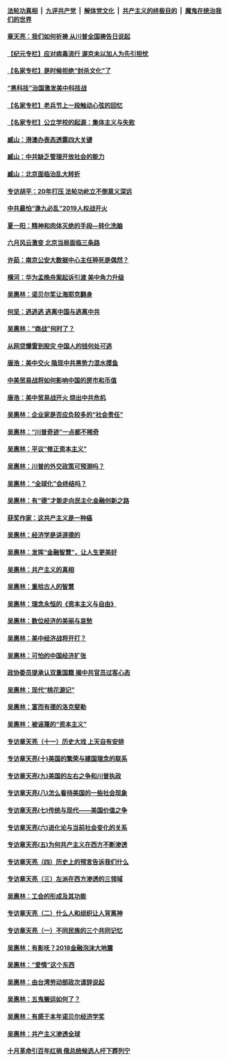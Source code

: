 

####  [法轮功真相](../../../../basic/blob/master/README.md?t=06261931) &nbsp;|&nbsp; [九评共产党](../../../../9ping.md/blob/master/README.md?t=06261931) &nbsp;|&nbsp; [解体党文化](../../../../jtdwh.md/blob/master/README.md?t=06261931)  &nbsp;|&nbsp; [共产主义的终极目的](../../../../gczydzjmd.md/blob/master/README.md?t=06261931) &nbsp;|&nbsp; [魔鬼在统治我们的世界](../../../../mgztzwmdsj.md/blob/master/README.md?t=06261931) 

#### [章天亮：我们如何祈祷 从川普全国祷告日说起](../pages/nsc423/n11944627.md?t=06261931) 

#### [【纪元专栏】应对病毒流行 渥京未以加人为先引担忧](../pages/nsc423/n11875714.md?t=06261931) 

#### [【名家专栏】是时候拒绝“封杀文化”了](../pages/nsc423/n11814093.md?t=06261931) 

#### [“黑科技”治国激发美中科技战](../pages/nsc423/n11638056.md?t=06261931) 

#### [【名家专栏】老兵节上一段触动心弦的回忆](../pages/nsc423/n11646016.md?t=06261931) 

#### [【名家专栏】公立学校的起源：集体主义与失败](../pages/nsc423/n11601833.md?t=06261931) 

#### [臧山：港澳办表态透露四大关键](../pages/nsc423/n11421628.md?t=06261931) 

#### [臧山：中共缺乏管理开放社会的能力](../pages/nsc423/n11407457.md?t=06261931) 

#### [臧山：北京面临治乱大转折](../pages/nsc423/n11406895.md?t=06261931) 

#### [专访胡平：20年打压 法轮功屹立不倒意义深远](../pages/nsc423/n11398800.md?t=06261931) 

#### [中共最怕“逢九必乱”2019人权战开火](../pages/nsc423/n11385248.md?t=06261931) 

#### [夏一阳：精神和肉体灭绝的手段—转化洗脑](../pages/nsc423/n11368250.md?t=06261931) 

#### [六月风云激变 北京当局面临三条路](../pages/nsc423/n11313668.md?t=06261931) 

#### [许茹：南京公安大数据中心主任猝死是偶然？](../pages/nsc423/n11064744.md?t=06261931) 

#### [横河：华为孟晚舟案起诉引渡 美中角力升级](../pages/nsc423/n11027230.md?t=06261931) 

#### [吴惠林：诺贝尔奖让海耶克翻身](../pages/nsc423/n10890049.md?t=06261931) 

#### [何坚：逃逃逃 逃离中国与逃离中共](../pages/nsc423/n10592891.md?t=06261931) 

#### [吴惠林：“商战”何时了？](../pages/nsc423/n10573558.md?t=06261931) 

#### [从网贷爆雷到股灾 中国人的钱何处可逃](../pages/nsc423/n10572800.md?t=06261931) 

#### [唐浩：美中交火 隐现中共黑势力混水摸鱼](../pages/nsc423/n10544040.md?t=06261931) 

#### [中美贸易战将如何影响中国的房市和币值](../pages/nsc423/n10543697.md?t=06261931) 

#### [唐浩：美中贸易战开火 烧出中共危机](../pages/nsc423/n10540126.md?t=06261931) 

#### [吴惠林：企业家是否应负较多的“社会责任”](../pages/nsc423/n10535022.md?t=06261931) 

#### [吴惠林：“川普奇迹”一点都不稀奇](../pages/nsc423/n10512808.md?t=06261931) 

#### [吴惠林：平议“修正资本主义”](../pages/nsc423/n10495724.md?t=06261931) 

#### [吴惠林：川普的外交政策可预测吗？](../pages/nsc423/n10462387.md?t=06261931) 

#### [吴惠林：“全球化”会终结吗？](../pages/nsc423/n10452838.md?t=06261931) 

#### [吴惠林：有“德”才能走向民主化金融创新之路](../pages/nsc423/n10432292.md?t=06261931) 

#### [获奖作家：这共产主义是一种癌](../pages/nsc423/n10431541.md?t=06261931) 

#### [吴惠林：经济学是讲道德的](../pages/nsc423/n10398014.md?t=06261931) 

#### [吴惠林：发挥“金融智慧”，让人生更美好](../pages/nsc423/n10375019.md?t=06261931) 

#### [吴惠林：共产主义的真相](../pages/nsc423/n10351394.md?t=06261931) 

#### [吴惠林：重拾古人的智慧](../pages/nsc423/n10337691.md?t=06261931) 

#### [吴惠林：理念永恒的《资本主义与自由》](../pages/nsc423/n10316274.md?t=06261931) 

#### [吴惠林：数位经济的美丽与哀愁](../pages/nsc423/n10292946.md?t=06261931) 

#### [吴惠林：美中经济战将开打？](../pages/nsc423/n10258825.md?t=06261931) 

#### [吴惠林：可怕的中国经济扩张](../pages/nsc423/n10219147.md?t=06261931) 

#### [政协委员提承认双重国籍 揭中共官员过客心态](../pages/nsc423/n10208809.md?t=06261931) 

#### [吴惠林：现代“桃花源记”](../pages/nsc423/n10185234.md?t=06261931) 

#### [吴惠林：富而有德的洛克斐勒](../pages/nsc423/n10142264.md?t=06261931) 

#### [吴惠林：被诬蔑的“资本主义”](../pages/nsc423/n10124816.md?t=06261931) 

#### [专访章天亮（十一）历史大戏 上天自有安排](../pages/nsc423/n10094905.md?t=06261931) 

#### [专访章天亮(十)美国的繁荣与建国理念的联系](../pages/nsc423/n10094899.md?t=06261931) 

#### [专访章天亮(九)美国的左右之争和川普执政](../pages/nsc423/n10094889.md?t=06261931) 

#### [专访章天亮(八)怎么看待美国的一些社会现象](../pages/nsc423/n10094857.md?t=06261931) 

#### [专访章天亮(七)传统与现代——美国价值之争](../pages/nsc423/n10093140.md?t=06261931) 

#### [专访章天亮(六)进化论与当前社会变化的关系](../pages/nsc423/n10092036.md?t=06261931) 

#### [专访章天亮(五)为何共产主义在西方不断渗透](../pages/nsc423/n10083620.md?t=06261931) 

#### [专访章天亮（四）历史上的预言告诉我们什么](../pages/nsc423/n10083606.md?t=06261931) 

#### [专访章天亮（三）左派在西方渗透的三领域](../pages/nsc423/n10081115.md?t=06261931) 

#### [吴惠林：工会的形成及其功能](../pages/nsc423/n10080633.md?t=06261931) 

#### [专访章天亮（二）什么人和组织让人背离神](../pages/nsc423/n10076637.md?t=06261931) 

#### [专访章天亮（一）不同民族的三个共同记忆](../pages/nsc423/n10074188.md?t=06261931) 

#### [吴惠林：有影呒？2018金融泡沫大地震](../pages/nsc423/n10040534.md?t=06261931) 

#### [吴惠林：“爱情”这个东西](../pages/nsc423/n10019423.md?t=06261931) 

#### [吴惠林：由台湾劳动部政次请辞说起](../pages/nsc423/n9979679.md?t=06261931) 

#### [吴惠林：五鬼搬运如何了？](../pages/nsc423/n9925338.md?t=06261931) 

#### [吴惠林：有感于本年诺贝尔经济学奖](../pages/nsc423/n9871883.md?t=06261931) 

#### [吴惠林：共产主义渗透全球](../pages/nsc423/n9812748.md?t=06261931) 

#### [十月革命引百年红祸 俄总统候选人吁下葬列宁](../pages/nsc423/n9810182.md?t=06261931) 

